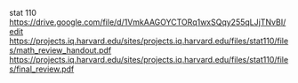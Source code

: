 stat 110
https://drive.google.com/file/d/1VmkAAGOYCTORq1wxSQqy255qLJjTNvBI/edit
https://projects.iq.harvard.edu/sites/projects.iq.harvard.edu/files/stat110/files/math_review_handout.pdf
https://projects.iq.harvard.edu/sites/projects.iq.harvard.edu/files/stat110/files/final_review.pdf
